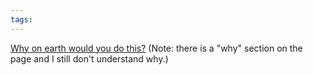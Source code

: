 ```yaml
---
tags: 
---
```


[Why on earth would you do this?](http://amp.carboni.ca/) (Note: there is a "why" section on the page and I still don't understand why.)
